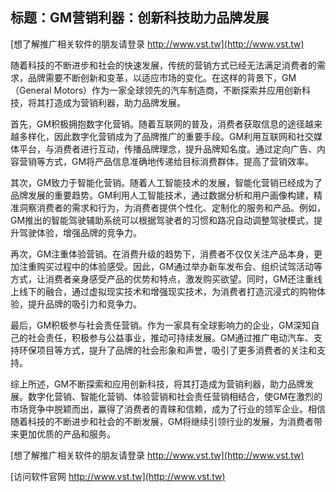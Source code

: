 ## **标题：GM营销利器：创新科技助力品牌发展**

[想了解推广相关软件的朋友请登录 http://www.vst.tw](http://www.vst.tw)

随着科技的不断进步和社会的快速发展，传统的营销方式已经无法满足消费者的需求，品牌需要不断创新和变革，以适应市场的变化。在这样的背景下，GM（General Motors）作为一家全球领先的汽车制造商，不断探索并应用创新科技，将其打造成为营销利器，助力品牌发展。

首先，GM积极拥抱数字化营销。随着互联网的普及，消费者获取信息的途径越来越多样化，因此数字化营销成为了品牌推广的重要手段。GM利用互联网和社交媒体平台，与消费者进行互动，传播品牌理念，提升品牌知名度。通过定向广告、内容营销等方式，GM将产品信息准确地传递给目标消费群体，提高了营销效率。

其次，GM致力于智能化营销。随着人工智能技术的发展，智能化营销已经成为了品牌发展的重要趋势。GM利用人工智能技术，通过数据分析和用户画像构建，精准洞察消费者的需求和行为，为消费者提供个性化、定制化的服务和产品。例如，GM推出的智能驾驶辅助系统可以根据驾驶者的习惯和路况自动调整驾驶模式，提升驾驶体验，增强品牌的竞争力。

再次，GM注重体验营销。在消费升级的趋势下，消费者不仅仅关注产品本身，更加注重购买过程中的体验感受。因此，GM通过举办新车发布会、组织试驾活动等方式，让消费者亲身感受产品的优势和特点，激发购买欲望。同时，GM还注重线上线下的融合，通过虚拟现实技术和增强现实技术，为消费者打造沉浸式的购物体验，提升品牌的吸引力和竞争力。

最后，GM积极参与社会责任营销。作为一家具有全球影响力的企业，GM深知自己的社会责任，积极参与公益事业，推动可持续发展。GM通过推广电动汽车、支持环保项目等方式，提升了品牌的社会形象和声誉，吸引了更多消费者的关注和支持。

综上所述，GM不断探索和应用创新科技，将其打造成为营销利器，助力品牌发展。数字化营销、智能化营销、体验营销和社会责任营销相结合，使GM在激烈的市场竞争中脱颖而出，赢得了消费者的青睐和信赖，成为了行业的领军企业。相信随着科技的不断进步和社会的不断发展，GM将继续引领行业的发展，为消费者带来更加优质的产品和服务。

[想了解推广相关软件的朋友请登录 http://www.vst.tw](http://www.vst.tw)


[访问软件官网 http://www.vst.tw](http://www.vst.tw)
